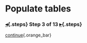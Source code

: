<div class="top">

# Populate tables
### [◂](command:katapod.loadPage?step2){.steps} Step 3 of 13 [▸](command:katapod.loadPage?step4){.steps}
</div>



[continue](command:katapod.loadPage?step4){.orange_bar}